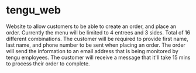 # tengu_web

Website to allow customers to be able to create an order, and place an order. Currently the menu will be limited to 4 entrees and 3 sides. Total of 16 different combinations. The customer will be required to provide first name, last name, and phone number to be sent when placing an order. The order will send the information to an email address that is being monitored by tengu employees. The customer will receive a message that it'll take 15 mins to process their order to complete.